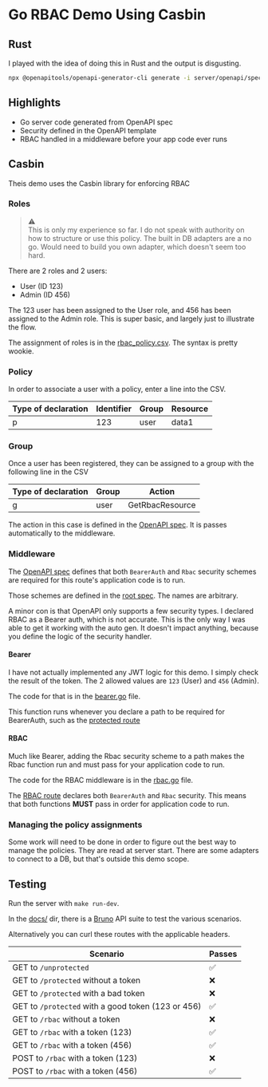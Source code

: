 # Go RBAC Demo Using Casbin

## Rust

I played with the idea of doing this in Rust and the output is disgusting.
```sh
npx @openapitools/openapi-generator-cli generate -i server/openapi/spec.yml -g rust-axum -o rust_server
```

## Highlights

- Go server code generated from OpenAPI spec
- Security defined in the OpenAPI template
- RBAC handled in a middleware before your app code ever runs

## Casbin

Theis demo uses the Casbin library for enforcing RBAC

### Roles

> :warning: <br/> This is only my experience so far. I do not speak with authority on how to structure or use this policy. The built in DB adapters are a no go. Would need to build you own adapter, which doesn't seem too hard.

There are 2 roles and 2 users:

- User (ID 123)
- Admin (ID 456)

The 123 user has been assigned to the User role, and 456 has been assigned to the Admin role. This is super basic, and largely just to illustrate the flow.

The assignment of roles is in the [rbac_policy.csv](./server/session/rbac_policy.csv). The syntax is pretty wookie.

### Policy

In order to associate a user with a policy, enter a line into the CSV.

| Type of declaration | Identifier | Group | Resource |
| ------------------- | ---------- | ----- | -------- |
| p                   | 123        | user  | data1    |

### Group

Once a user has been registered, they can be assigned to a group with the following line in the CSV

| Type of declaration | Group | Action          |
| ------------------- | ----- | --------------- |
| g                   | user  | GetRbacResource |

The action in this case is defined in the [OpenAPI spec](./server/openapi/paths/rbac.yml#L8). It is passes automatically to the middleware.

### Middleware

The [OpenAPI spec](./server/openapi/paths/rbac.yml#L8) defines that both `BearerAuth` and `Rbac` security schemes are required for this route's application code is to run.

Those schemes are defined in the [root spec](./server/openapi/schema.yml#L14). The names are arbitrary. 

A minor con is that OpenAPI only supports a few security types. I declared RBAC as a Bearer auth, which is not accurate. This is the only way I was able to get it working with the auto gen. It doesn't impact anything, because you define the logic of the security handler.

#### Bearer

I have not actually implemented any JWT logic for this demo. I simply check the result of the token. The 2 allowed values are `123` (User) and `456` (Admin).

The code for that is in the [bearer.go](./server/session/bearer.go) file.

This function runs whenever you declare a path to be required for BearerAuth, such as the [protected route](./server/openapi/paths/protected.yml#L10)

#### RBAC

Much like Bearer, adding the Rbac security scheme to a path makes the Rbac function run and must pass for your application code to run.

The code for the RBAC middleware is in the [rbac.go](./server/session/rbac.go) file.

The [RBAC route](./server/openapi/paths/rbac.yml#L11) declares both `BearerAuth` and `Rbac` security. This means that both functions **MUST** pass in order for application code to run.

### Managing the policy assignments

Some work will need to be done in order to figure out the best way to manage the policies. They are read at server start. There are some adapters to connect to a DB, but that's outside this demo scope.

## Testing

Run the server with `make run-dev`.

In the [docs/](./docs/) dir, there is a [Bruno](https://www.usebruno.com/) API suite to test the various scenarios.

Alternatively you can curl these routes with the applicable headers.

| Scenario                                    | Passes             |
| ------------------------------------------- | ------------------ |
| GET to `/unprotected`                              | :white_check_mark: |
| GET to `/protected` without a token                | :x:                |
| GET to `/protected` with a bad token               | :x:                |
| GET to `/protected` with a good token (123 or 456) | :white_check_mark: |
| GET to `/rbac` without a token              | :x:                |
| GET to `/rbac` with a token (123)           | :white_check_mark: |
| GET to `/rbac` with a token (456)           | :white_check_mark: |
| POST to `/rbac` with a token (123)          | :x:                |
| POST to `/rbac` with a token (456)          | :white_check_mark: |
